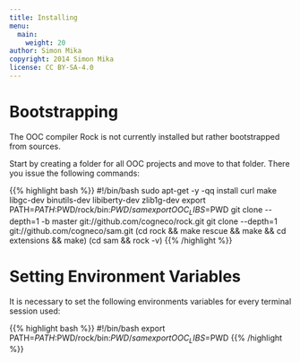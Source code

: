 ```yaml
---
title: Installing
menu:
  main:
    weight: 20
author: Simon Mika
copyright: 2014 Simon Mika
license: CC BY-SA-4.0
---
```


# Bootstrapping

The OOC compiler Rock is not currently installed but rather bootstrapped from sources.

Start by creating a folder for all OOC projects and move to that folder.
There you issue the following commands:

{{% highlight bash %}}
#!/bin/bash
sudo apt-get -y -qq install curl make libgc-dev binutils-dev libiberty-dev zlib1g-dev
export PATH=$PATH:$PWD/rock/bin:$PWD/sam
export OOC_LIBS=$PWD
git clone --depth=1 -b master git://github.com/cogneco/rock.git
git clone --depth=1 git://github.com/cogneco/sam.git
(cd rock && make rescue && make && cd extensions && make)
(cd sam && rock -v)
{{% /highlight %}}

# Setting Environment Variables

It is necessary to set the following environments variables for every terminal session used:

{{% highlight bash %}}
#!/bin/bash
export PATH=$PATH:$PWD/rock/bin:$PWD/sam
export OOC_LIBS=$PWD
{{% /highlight %}}
